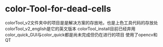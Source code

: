 # color-Tool-for-dead-cells
 colorTool_v2文件夹中的项目是是解决方案的存放地，也是上色工具代码的存放处
 colorTool_v2_english是它的英文版本
 colorTool_install目前已经弃用
 color_quick_GUI与color_quick都是尚未完成但仍在进行的项目
 使用了opencv和QT

